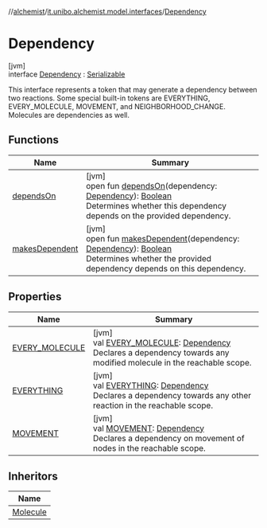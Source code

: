 //[alchemist](../../../index.md)/[it.unibo.alchemist.model.interfaces](../index.md)/[Dependency](index.md)

# Dependency

[jvm]\
interface [Dependency](index.md) : [Serializable](https://docs.oracle.com/javase/8/docs/api/java/io/Serializable.html)

This interface represents a token that may generate a dependency between two reactions. Some special built-in tokens are EVERYTHING, EVERY_MOLECULE, MOVEMENT, and NEIGHBORHOOD_CHANGE. Molecules are dependencies as well.

## Functions

| Name | Summary |
|---|---|
| [dependsOn](depends-on.md) | [jvm]<br>open fun [dependsOn](depends-on.md)(dependency: [Dependency](index.md)): [Boolean](https://kotlinlang.org/api/latest/jvm/stdlib/kotlin/-boolean/index.html)<br>Determines whether this dependency depends on the provided dependency. |
| [makesDependent](makes-dependent.md) | [jvm]<br>open fun [makesDependent](makes-dependent.md)(dependency: [Dependency](index.md)): [Boolean](https://kotlinlang.org/api/latest/jvm/stdlib/kotlin/-boolean/index.html)<br>Determines whether the provided dependency depends on this dependency. |

## Properties

| Name | Summary |
|---|---|
| [EVERY_MOLECULE](-e-v-e-r-y_-m-o-l-e-c-u-l-e.md) | [jvm]<br>val [EVERY_MOLECULE](-e-v-e-r-y_-m-o-l-e-c-u-l-e.md): [Dependency](index.md)<br>Declares a dependency towards any modified molecule in the reachable scope. |
| [EVERYTHING](-e-v-e-r-y-t-h-i-n-g.md) | [jvm]<br>val [EVERYTHING](-e-v-e-r-y-t-h-i-n-g.md): [Dependency](index.md)<br>Declares a dependency towards any other reaction in the reachable scope. |
| [MOVEMENT](-m-o-v-e-m-e-n-t.md) | [jvm]<br>val [MOVEMENT](-m-o-v-e-m-e-n-t.md): [Dependency](index.md)<br>Declares a dependency on movement of nodes in the reachable scope. |

## Inheritors

| Name |
|---|
| [Molecule](../-molecule/index.md) |
